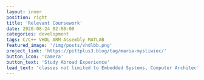 ```yaml
---
layout: inner
position: right
title: 'Relevant Coursework'
date: 2020-08-24 02:08:00
categories: development
tags: C/C++ VHDL ARM-Assembly MATLAB
featured_image: '/img/posts/vhdlbb.png'
project_link: 'https://pittplus3.blog/tag/maria-mysliwiec/'
button_icon: 'camera'
button_text: 'Study Abroad Experience'
lead_text: 'classes not limited to Embedded Systems, Computer Architecture, Data Structures, Digital Design, Signals.'
---
```

